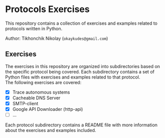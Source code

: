 # Protocols Exercises

This repository contains a collection of exercises and examples related to protocols written in Python.  

Author: Tikhonchik Nikolay (`okaykudes@gmail.com`) 

## Exercises

The exercises in this repository are organized into subdirectories based on the specific protocol being covered. Each subdirectory contains a set of Python files with exercises and examples related to that protocol.  
The following exercises are covered:  

- [x] Trace autonomous systems
- [x] Cacheable DNS Server
- [x] SMTP-client
- [x] Google API Downloader (http-api)
- [ ] ...

Each protocol subdirectory contains a README file with more information about the exercises and examples included.